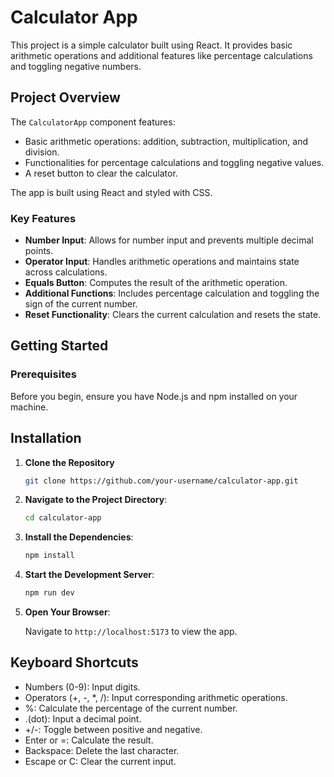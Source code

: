 # Calculator App

This project is a simple calculator built using React. It provides basic arithmetic operations and additional features like percentage calculations and toggling negative numbers.

## Project Overview

The `CalculatorApp` component features:
- Basic arithmetic operations: addition, subtraction, multiplication, and division.
- Functionalities for percentage calculations and toggling negative values.
- A reset button to clear the calculator.

The app is built using React and styled with CSS.

### Key Features

- **Number Input**: Allows for number input and prevents multiple decimal points.
- **Operator Input**: Handles arithmetic operations and maintains state across calculations.
- **Equals Button**: Computes the result of the arithmetic operation.
- **Additional Functions**: Includes percentage calculation and toggling the sign of the current number.
- **Reset Functionality**: Clears the current calculation and resets the state.

## Getting Started

### Prerequisites

Before you begin, ensure you have Node.js and npm installed on your machine.

## Installation

1. **Clone the Repository**

   ```bash
   git clone https://github.com/your-username/calculator-app.git
   ```


2. **Navigate to the Project Directory**:

    ```bash
    cd calculator-app
    ```

3. **Install the Dependencies**:

    ```bash
    npm install
    ```

4. **Start the Development Server**:

    ```bash
    npm run dev
    ```

5. **Open Your Browser**:

    Navigate to `http://localhost:5173` to view the app.

## Keyboard Shortcuts

- Numbers (0-9): Input digits.
- Operators (+, -, *, /): Input corresponding arithmetic operations.
- %: Calculate the percentage of the current number.
- .(dot): Input a decimal point.
- +/-: Toggle between positive and negative.
- Enter or =: Calculate the result.
- Backspace: Delete the last character.
- Escape or C: Clear the current input.


